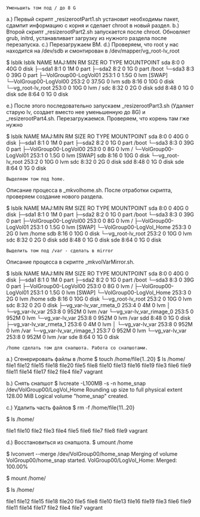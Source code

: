 
    Уменьшить том под / до 8 G


a.) Первый скрипт _resizerootPart1.sh установит необходимы пакет, сдампит информацию с корня и сделает chroot в новый раздел. b.) Второй скрипт _resizerootPart2.sh запускается после chroot. Обновляет grub, initrd, устанавливает загрузку из нужного раздела после перезапуска. c.) Перезагружаем ВМ. d.) Проверяем, что root у нас находится на /dev/sdb и смонтирован в /dev/mapper/vg_root-lv_root

$ lsblk lsblk NAME MAJ:MIN RM SIZE RO TYPE MOUNTPOINT sda 8:0 0 40G 0 disk ├─sda1 8:1 0 1M 0 part ├─sda2 8:2 0 1G 0 part /boot └─sda3 8:3 0 39G 0 part ├─VolGroup00-LogVol01 253:1 0 1.5G 0 lvm [SWAP] └─VolGroup00-LogVol00 253:2 0 37.5G 0 lvm
sdb 8:16 0 10G 0 disk └─vg_root-lv_root 253:0 0 10G 0 lvm / sdc 8:32 0 2G 0 disk sdd 8:48 0 1G 0 disk sde 8:64 0 1G 0 disk

e.) После этого последовательно запускаем _resizerootPart3.sh (Удаляет старую lv, создает вместо нее уменьшенную до 8G) и _resizerootPart4.sh. Перезагружаемся. Проверяем, что корень там гже нужно

$ lsblk NAME MAJ:MIN RM SIZE RO TYPE MOUNTPOINT sda 8:0 0 40G 0 disk ├─sda1 8:1 0 1M 0 part ├─sda2 8:2 0 1G 0 part /boot └─sda3 8:3 0 39G 0 part ├─VolGroup00-LogVol00 253:0 0 8G 0 lvm / └─VolGroup00-LogVol01 253:1 0 1.5G 0 lvm [SWAP] sdb 8:16 0 10G 0 disk └─vg_root-lv_root 253:2 0 10G 0 lvm
sdc 8:32 0 2G 0 disk sdd 8:48 0 1G 0 disk sde 8:64 0 1G 0 disk

    Выделяем том под home.

Описание процесса в _mkvolhome.sh. После отработки скрипта, проверяем создание нового раздела.

$ lsblk NAME MAJ:MIN RM SIZE RO TYPE MOUNTPOINT sda 8:0 0 40G 0 disk ├─sda1 8:1 0 1M 0 part ├─sda2 8:2 0 1G 0 part /boot └─sda3 8:3 0 39G 0 part ├─VolGroup00-LogVol00 253:0 0 8G 0 lvm / ├─VolGroup00-LogVol01 253:1 0 1.5G 0 lvm [SWAP] └─VolGroup00-LogVol_Home 253:3 0 2G 0 lvm /home sdb 8:16 0 10G 0 disk └─vg_root-lv_root 253:2 0 10G 0 lvm
sdc 8:32 0 2G 0 disk sdd 8:48 0 1G 0 disk sde 8:64 0 1G 0 disk

    Выделить том под /var - сделать в mirror

Описание процесса в скрипте _mkvolVarMirror.sh.

$ lsblk NAME MAJ:MIN RM SIZE RO TYPE MOUNTPOINT sda 8:0 0 40G 0 disk ├─sda1 8:1 0 1M 0 part ├─sda2 8:2 0 1G 0 part /boot └─sda3 8:3 0 39G 0 part ├─VolGroup00-LogVol00 253:0 0 8G 0 lvm / ├─VolGroup00-LogVol01 253:1 0 1.5G 0 lvm [SWAP] └─VolGroup00-LogVol_Home 253:3 0 2G 0 lvm /home sdb 8:16 0 10G 0 disk └─vg_root-lv_root 253:2 0 10G 0 lvm
sdc 8:32 0 2G 0 disk ├─vg_var-lv_var_rmeta_0 253:4 0 4M 0 lvm
│ └─vg_var-lv_var 253:8 0 952M 0 lvm /var └─vg_var-lv_var_rimage_0 253:5 0 952M 0 lvm
└─vg_var-lv_var 253:8 0 952M 0 lvm /var sdd 8:48 0 1G 0 disk ├─vg_var-lv_var_rmeta_1 253:6 0 4M 0 lvm
│ └─vg_var-lv_var 253:8 0 952M 0 lvm /var └─vg_var-lv_var_rimage_1 253:7 0 952M 0 lvm
└─vg_var-lv_var 253:8 0 952M 0 lvm /var sde 8:64 0 1G 0 disk

    /home сделать том для снапшота. Работа со снапшотами.

a.) Сгенерировать файлы в /home $ touch /home/file{1..20} $ ls /home/ file1 file12 file15 file18 file20 file5 file8 file10 file13 file16 file19 file3 file6 file9 file11 file14 file17 file2 file4 file7 vagrant

b.) Снять снапшот $ lvcreate -L100MB -s -n home_snap /dev/VolGroup00/LogVol_Home Rounding up size to full physical extent 128.00 MiB Logical volume "home_snap" created.

c.) Удалить часть файлов $ rm -f /home/file{11..20}

$ ls /home/

file1 file10 file2 file3 file4 file5 file6 file7 file8 file9 vagrant

d.) Восстановиться из снапшота. $ umount /home

$ lvconvert --merge /dev/VolGroup00/home_snap Merging of volume VolGroup00/home_snap started. VolGroup00/LogVol_Home: Merged: 100.00%

$ mount /home/

$ ls /home/

file1 file12 file15 file18 file20 file5 file8 file10 file13 file16 file19 file3 file6 file9 file11 file14 file17 file2 file4 file7 vagrant
